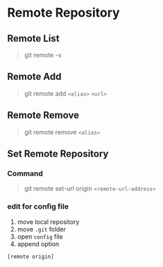 # Remote Repository

## Remote List
> git remote -v

## Remote Add
> git remote add `<alias>` `<url>`

## Remote Remove
> git remote remove `<alias>`

## Set Remote Repository
### Command
> git remote set-url origin `<remote-url-address>`

### edit for config file
1. move local repository
2. move `.git` folder
3. open `config` file
4. append option
```properties
[remote origin]


```
